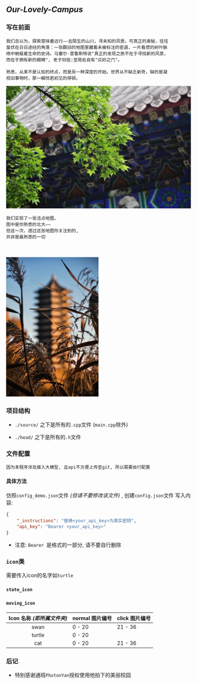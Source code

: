 ## *Our-Lovely-Campus*

### 写在前面
    我们总以为，探索意味着远行——去陌生的山川，寻未知的风景。可真正的奥秘，往往
    蛰伏在日日途经的角落：一张翻旧的地图里藏着未被标注的密道，一片看惯的树叶脉
    络中蜿蜒着生命的史诗。马塞尔·普鲁斯特说"真正的发现之旅不在于寻找新的风景，
    而在于拥有新的眼睛", 老子则低:至简处自有"众妙之门"。
    
    熟悉，从来不是认知的终点，而是另一种深度的开始。世界从不缺乏新奇，缺的是凝
    视旧事物时，那一瞬恍若初见的停顿。


<img src="readme/2.jpg" alt="图片描述">


<br>

    我们实现了一张活点地图，  
    图中是你熟悉的北大——  
    但这一次，透过这张地图你关注到的,   
    并非是最熟悉的一切  
<br><br>
<img src="readme/1.jpg" alt="图片描述" width="50%">

### 项目结构

- `./source/` 之下是所有的`.cpp`文件 (`main.cpp`除外)

- `./head/` 之下是所有的`.h`文件 

### 文件配置

    因为本程序涉及接入大模型, 且api不方便上传至git, 所以需要自行配置

#### 具体方法

仿照`config_demo.json`文件 *(但请不要修改该文件)* , 创建`config.json`文件
写入内容:
```json
{
    "_instructions": "替换<your_api_key>为真实密钥",
    "api_key": "Bearer <your_api_key>"
}
```
* 注意: `Bearer `是格式的一部分, 请不要自行删除

### `icon`类
需要传入icon的名字如`turtle`
#### `state_icon`

#### `moving_icon`


Icon 名称 *(即所属文件夹)* |    normal 图片编号 |      click 图片编号
:-----------------------:|--------------------|------------------
swan               | 0 - 20             | 21 - 36 
turtle             | 0 - 20             |
cat                | 0 - 20             | 21 - 36 


### 后记

- 特别感谢通班`PhotonYan`授权使用他拍下的美丽校园